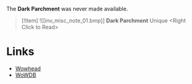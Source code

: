 The **Dark Parchment** was never made available.

> [!Item] ![[inv_misc_note_01.bmp]]
> **Dark Parchment**
> Unique
> &lt;Right Click to Read>

# Links

- [Wowhead](https://www.wowhead.com/item=6490)
- [WoWDB](https://www.wowdb.com/items/6490)